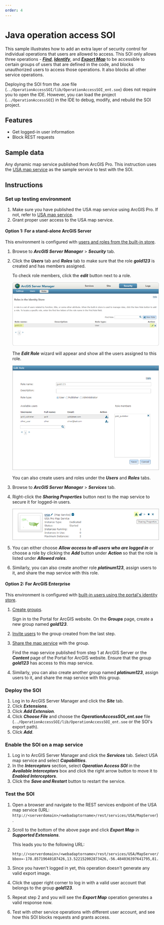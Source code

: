 ```yaml
---
order: 4
---
```


# Java operation access SOI

This sample illustrates how to add an extra layer of security control for individual operations that users are allowed to access. This SOI only allows three operations - [***Find***](https://developers.arcgis.com/rest/services-reference/find.htm), [***Identify***](https://developers.arcgis.com/rest/services-reference/identify-map-service-.htm), and [***Export Map***](https://developers.arcgis.com/rest/services-reference/export-map.htm) to be accessible to certain groups of users that are defined in the code, and blocks unauthorized users to access those operations. It also blocks all other service operations.

Deploying the SOI from the .soe file (`../OperationAccessSOI/lib/OperationAccessSOI_ent.soe`) does not require you to open the IDE. However, you can load the project (`../OperationAccessSOI`) in the IDE to debug, modify, and rebuild the SOI project.


## Features

* Get logged-in user information
* Block REST requests


## Sample data

Any dynamic map service published from ArcGIS Pro. This instruction uses the [USA map service](../../../ReadMe.md#1-usa-service) as the sample service to test with the SOI.

## Instructions

### Set up testing environment

1. Make sure you have published the USA map service using ArcGIS Pro. If not, refer to [USA map service](../../../ReadMe.md#1-usa-service).
2. Grant proper user access to the USA map service.

#### Option 1: For a stand-alone ArcGIS Server
This environment is configured with [users and roles from the built-in store](https://enterprise.arcgis.com/en/server/latest/administer/windows/securing-services-with-users-and-roles-specific-to-arcgis-server.htm#GUID-9D46D38D-DA48-47BE-A776-DD84C1CD0F4B).

1. Browse to ***ArcGIS Server Manager*** > ***Security*** tab.
2. Click the ***Users*** tab and ***Roles*** tab to make sure that the role ***gold123*** is created and has members assigned.

   To check role members, click the ***edit*** button next to a role.

   ![](../../../../images/netsp/NetOp1.png "Net Operation Access SOI Sample")

   The ***Edit Role*** wizard will appear and show all the users assigned to this role.

   ![](../../../../images/netsp/NetOp2.png "Net Operation Access SOI Sample")

   You can also create users and roles under the ***Users*** and ***Roles*** tabs.
3. Browse to ***ArcGIS Server Manager*** > ***Services*** tab.
4. Right-click the ***Sharing Properties*** button next to the map service to secure it for logged-in users.

   ![](../../../../images/netsp/NetLayer3.png "Net Operation Access SOI Sample")
5. You can either choose ***Allow access to all users who are logged in*** or choose a role by clicking the ***Add*** button under ***Action*** so that the role is listed under ***Allowed roles***.
6. Similarly, you can also create another role ***platinum123***, assign users to it, and share the map service with this role.

#### Option 2: For ArcGIS Enterprise
This environment is configured with [built-in users using the portal's identity store](https://enterprise.arcgis.com/en/portal/latest/administer/windows/about-configuring-portal-authentication.htm#ESRI_SECTION1_AA40A239CE81485CB4F7A91BBDDFE845).

1. [Create groups](https://enterprise.arcgis.com/en/portal/latest/administer/windows/create-groups.htm).

   Sign in to the Portal for ArcGIS website. On the ***Groups*** page, create a new group named ***gold123***.
2. [Invite users](https://enterprise.arcgis.com/en/portal/latest/administer/windows/manage-groups.htm#ESRI_SECTION1_123F1B9DC1DF41A3A2EA6EAE6486CF9E) to the group created from the last step.
3. [Share the map service](https://enterprise.arcgis.com/en/portal/latest/use/share-items.htm#ESRI_SECTION1_0CF790E7414B48BEB0E69484A76D6A03) with the group.

   Find the map service published from step 1 at ArcGIS Server or the ***Content*** page of the Portal for ArcGIS website. Ensure that the group ***gold123*** has access to this map service.
4. Similarly, you can also create another group named ***platinum123***, assign users to it, and share the map service with this group.

### Deploy the SOI

1. Log in to ArcGIS Server Manager and click the ***Site*** tab.
2. Click ***Extensions***.
3. Click ***Add Extension***.
4. Click ***Choose File*** and choose the ***OperationAccessSOI_ent.soe*** file (`../OperationAccessSOI/lib/OperationAccessSOI_ent.soe` or the SOI's export path).
5. Click ***Add***.

### Enable the SOI on a map service

1. Log in to ArcGIS Server Manager and click the ***Services*** tab. Select USA map service and select ***Capabilities***.
2. In the ***Interceptors*** section, select ***Operation Access SOI*** in the ***Available Interceptors*** box and click the right arrow button to move it to ***Enabled Interceptors***.
3. Click the ***Save and Restart*** button to restart the service.

### Test the SOI

1. Open a browser and navigate to the REST services endpoint of the USA map service (URL: `http://<serverdomain>/<webadaptorname>/rest/services/USA/MapServer`).
2. Scroll to the bottom of the above page and click ***Export Map*** in ***Supported Extensions***.

   This leads you to the following URL:

   ```
   http://<serverdomain>/<webadaptorname>/rest/services/USA/MapServer/export?bbox=-178.85719640187426,13.522152002873426,-56.484036397641795,81.72479317856566
   ```
3. Since you haven't logged in yet, this operation doesn't generate any valid export image.
4. Click the upper right corner to log in with a valid user account that belongs to the group ***gold123***.
5. Repeat step 2 and you will see the ***Export Map*** operation generates a valid response now.
5. Test with other service operations with different user account, and see how this SOI blocks requests and grants access.
